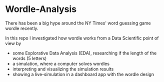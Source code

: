 # Wordle-Analysis
There has been a big hype around the NY Times' word guessing game wordle recently.

In this repo I investigated how wordle works from a Data Scientific point of view by 
- some Explorative Data Analysis (EDA), researching if the length of the words (5 letters) 
- a simulation, where a computer solves wordles
- interpreting and visualizing the simulation results
- showing a live-simulation in a dashboard app with the wordle design